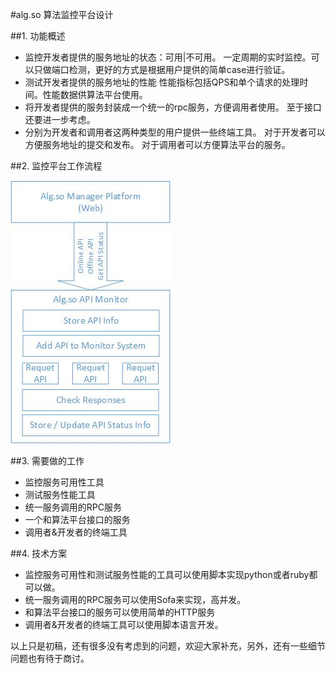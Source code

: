 #alg.so 算法监控平台设计

##1. 功能概述

+ 监控开发者提供的服务地址的状态：可用|不可用。
  一定周期的实时监控。可以只做端口检测，更好的方式是根据用户提供的简单case进行验证。
+ 测试开发者提供的服务地址的性能
  性能指标包括QPS和单个请求的处理时间。性能数据供算法平台使用。
+ 将开发者提供的服务封装成一个统一的rpc服务，方便调用者使用。
  至于接口还要进一步考虑。
+ 分别为开发者和调用者这两种类型的用户提供一些终端工具。
  对于开发者可以方便服务地址的提交和发布。
  对于调用者可以方便算法平台的服务。

##2. 监控平台工作流程

![algso-monitor](./algso-monitor.jpg)

##3. 需要做的工作

+ 监控服务可用性工具
+ 测试服务性能工具
+ 统一服务调用的RPC服务
+ 一个和算法平台接口的服务
+ 调用者&开发者的终端工具

##4. 技术方案

+ 监控服务可用性和测试服务性能的工具可以使用脚本实现python或者ruby都可以做。
+ 统一服务调用的RPC服务可以使用Sofa来实现，高并发。
+ 和算法平台接口的服务可以使用简单的HTTP服务
+ 调用者&开发者的终端工具可以使用脚本语言开发。

以上只是初稿，还有很多没有考虑到的问题，欢迎大家补充，另外，还有一些细节问题也有待于商讨。
